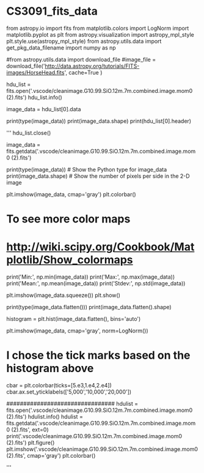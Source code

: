 # CS3091_fits_data
from astropy.io import fits
from matplotlib.colors import LogNorm
import matplotlib.pyplot as plt
from astropy.visualization import astropy_mpl_style
plt.style.use(astropy_mpl_style)
from astropy.utils.data import get_pkg_data_filename
import numpy as np

#from astropy.utils.data import download_file
#image_file = download_file('http://data.astropy.org/tutorials/FITS-images/HorseHead.fits', cache=True )

hdu_list = fits.open('.vscode/cleanimage.G10.99.SiO.12m.7m.combined.image.mom0 (2).fits')
hdu_list.info()

image_data = hdu_list[0].data

print(type(image_data))
print(image_data.shape)
print(hdu_list[0].header)


'''
hdu_list.close()

image_data = fits.getdata('.vscode/cleanimage.G10.99.SiO.12m.7m.combined.image.mom0 (2).fits')

print(type(image_data)) # Show the Python type for image_data
print(image_data.shape) # Show the number of pixels per side in the 2-D image

plt.imshow(image_data, cmap='gray')
plt.colorbar()

# To see more color maps
# http://wiki.scipy.org/Cookbook/Matplotlib/Show_colormaps

print('Min:', np.min(image_data))
print('Max:', np.max(image_data))
print('Mean:', np.mean(image_data))
print('Stdev:', np.std(image_data))

plt.imshow(image_data.squeeze())
plt.show()

print(type(image_data.flatten()))
print(image_data.flatten().shape)

histogram = plt.hist(image_data.flatten(), bins='auto')

plt.imshow(image_data, cmap='gray', norm=LogNorm())

# I chose the tick marks based on the histogram above
cbar = plt.colorbar(ticks=[5.e3,1.e4,2.e4])
cbar.ax.set_yticklabels(['5,000','10,000','20,000'])


################################
hdulist = fits.open('.vscode/cleanimage.G10.99.SiO.12m.7m.combined.image.mom0 (2).fits')
hdulist.info()
hdulist = fits.getdata('.vscode/cleanimage.G10.99.SiO.12m.7m.combined.image.mom0 (2).fits', ext=0)
print('.vscode/cleanimage.G10.99.SiO.12m.7m.combined.image.mom0 (2).fits')
plt.figure()
plt.imshow('.vscode/cleanimage.G10.99.SiO.12m.7m.combined.image.mom0 (2).fits', cmap='gray')
plt.colorbar()

'''
